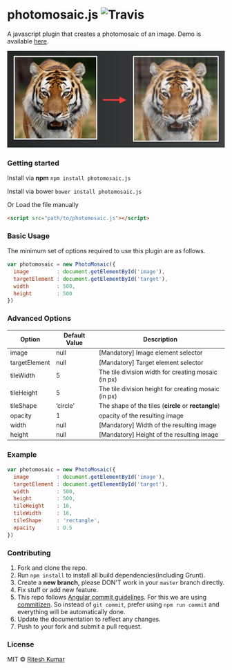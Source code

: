 # photomosaic.js ![Travis](https://img.shields.io/travis/rust-lang/rust.svg)

A javascript plugin that creates a photomosaic of an image. Demo is available [here](http://riteshkr.com/photomosaic.js).

![Screen](demo/screen.png)

### Getting started

Install via **npm** `npm install photomosaic.js`

Install via bower `bower install photomosaic.js`

Or Load the file manually

``` html
<script src="path/to/photomosaic.js"></script>
```

### Basic Usage

The minimum set of options required to use this plugin are as follows.

``` javascript
var photomosaic = new PhotoMosaic({
  image         : document.getElementById('image'),
  targetElement : document.getElementById('target'),
  width         : 500,
  height        : 500
})
```

### Advanced Options

| Option        | Default Value | Description                              |
| ------------- | ------------- | ---------------------------------------- |
| image         | null          | [Mandatory] Image element selector   |
| targetElement | null          | [Mandatory] Target element selector  |
| tileWidth     | 5             | The tile division width for creating mosaic (in px) |
| tileHeight    | 5             | The tile division height for creating mosaic (in px) |
| tileShape     | ‘circle'      | The shape of the tiles (**circle** or **rectangle**) |
| opacity       | 1             | opacity of the resulting image           |
| width         | null          | [Mandatory] Width of the resulting image |
| height        | null          | [Mandatory] Height of the resulting image |

### Example
```javascript
var photomosaic = new PhotoMosaic({
  image         : document.getElementById('image'),
  targetElement : document.getElementById('target'),
  width         : 500,
  height        : 500,
  tileHeight    : 16,
  tileWidth     : 16,
  tileShape     : 'rectangle',
  opacity       : 0.5
})

```

### Contributing

1. Fork and clone the repo.
2. Run `npm install` to install all build dependencies(including Grunt).
3. Create a **new branch**, please DON'T work in your `master` branch directly.
4. Fix stuff or add new feature.
5. This repo follows [Angular commit guidelines](https://github.com/angular/angular.js/blob/master/CONTRIBUTING.md#commit). For this we are using [commitizen](http://commitizen.github.io/cz-cli/). So instead of `git commit`, prefer using `npm run commit` and everything will be automatically done.
6. Update the documentation to reflect any changes.
7. Push to your fork and submit a pull request.

### License

MIT © [Ritesh Kumar](https://github.com/ritz078)
